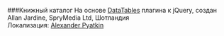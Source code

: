 ###Книжный каталог
На основе [DataTables](https://datatables.net/) плагина к jQuery, создан Allan Jardine, SpryMedia Ltd, Шотландия        
Локализация: [Alexander Pyatkin](https://github.com/DataTables/Plugins/blob/master/i18n/Russian.lang)